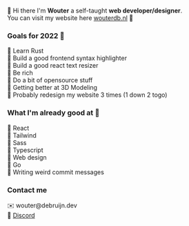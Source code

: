<br>
👋 Hi there I'm <b>Wouter</b> a self-taught <b>web developer/designer</b>.<br>
You can visit my website here <a href="https://wouterdb.nl">wouterdb.nl</a> 🔗

<div>
  <h3>Goals for 2022 👶</h3>
  🔸 Learn Rust<br>
  🔸 Build a good frontend syntax highlighter<br>
  🔸 Build a good react text resizer<br>
  🔸 Be rich<br>
  🔸 Do a bit of opensource stuff<br>
  🔸 Getting better at 3D Modeling<br>
  🔸 Probably redesign my website 3 times (1 down 2 togo)<br> 
</div>

<div align="left">
  <h3>What I'm already good at 🗿</h3>
  🔹 React<br>
  🔹 Tailwind<br>
  🔹 Sass<br>
  🔹 Typescript<br>
  🔹 Web design<br>
  🔹 Go<br>
  🔹 Writing weird commit messages<br>
</div>

<div>
  <h3>Contact me</h3>
  ✉️ wouter@debruijn.dev<br>
  💬 <a href="https://discord.com/invite/NmHAznB">Discord</a><br>
</div>
